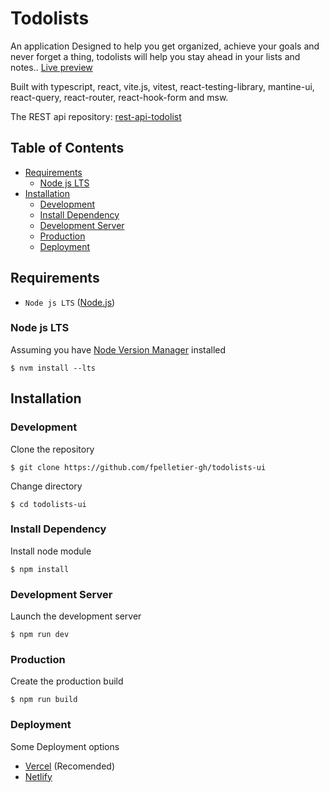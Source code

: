 # Todolists

An application Designed to help you get organized, achieve your goals and never forget a thing, todolists will help you stay ahead in your lists and notes..
[Live preview](https://todolists.francispelletier.ca/)

Built with typescript, react, vite.js, vitest, react-testing-library, mantine-ui, react-query, react-router, react-hook-form and msw.

The REST api repository: [rest-api-todolist](https://github.com/fpelletier-gh/rest-api-todolist)

## Table of Contents

<!-- vim-markdown-toc GFM -->

- [Requirements](#requirements)
  - [Node js LTS](#node-js-lts)
- [Installation](#installation)
  - [Development](#development)
  - [Install Dependency](#install-dependency)
  - [Development Server](#development-server)
  - [Production](#production)
  - [Deployment](#deployment)

<!-- vim-markdown-toc -->

## Requirements

- `Node js LTS` ([Node.js](https://nodejs.org/en/download/))

### Node js LTS

Assuming you have [Node Version Manager](https://github.com/nvm-sh/nvm) installed

```
$ nvm install --lts
```

## Installation

### Development

Clone the repository

```
$ git clone https://github.com/fpelletier-gh/todolists-ui
```

Change directory

```
$ cd todolists-ui
```

### Install Dependency

Install node module

```
$ npm install
```

### Development Server

Launch the development server

```
$ npm run dev
```

### Production

Create the production build

```
$ npm run build
```

### Deployment

Some Deployment options

- [Vercel](https://vercel.com/) (Recomended)
- [Netlify](https://netlify.com/)
